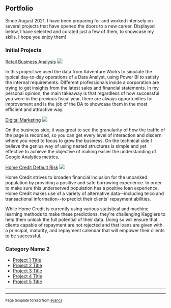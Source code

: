 ## Portfolio

Since August 2021, I have been preparing for and worked intensely on several projects that have opened the doors to a new career. Displayed below, I have selected and curated just a few of them, to showcase my skills. I hope you enjoy them!

### Initial Projects  

[Retail Business Analysis](/sample_page)
<img src="images/thumbnail_01.jpg?raw=true"/>

In this project we used the data from Adventure Works to simulate the typical day-to-day operations of a Data Analyst, using Power BI to satisfy the internal requirements. Different professionals inside a corporation are trying to get insights from the latest sales and financial statements.  In my personal opinion, the main takeaway is that regardless of how successful you were in the previous fiscal year, there are always opportunities for improvement and is the job of the DA to showcase them in the most efficient and attractive way.  

[Digital Marketing](/pdf/sample_presentation.pdf)
<img src="images/thumbnail_02.jpg?raw=true"/>

On the business side, it was great to see the granularity of how the traffic of the page is recorded, so you can get every level of interaction and discern where you need to focus to grow the business. On the technical side I believe the genius way of using nested structures is simple and yet effective to achieve the objective of making easier the understanding of Google Analytics metrics. 

[Home Credit Default Risk](http://example.com/)
<img src="images/dummy_thumbnail.jpg?raw=true"/>

Home Credit strives to broaden financial inclusion for the unbanked population by providing a positive and safe borrowing experience. In order to make sure this underserved population has a positive loan experience, Home Credit makes use of a variety of alternative data--including telco and transactional information--to predict their clients' repayment abilities.

While Home Credit is currently using various statistical and machine learning methods to make these predictions, they're challenging Kagglers to help them unlock the full potential of their data. Doing so will ensure that clients capable of repayment are not rejected and that loans are given with a principal, maturity, and repayment calendar that will empower their clients to be successful.

### Category Name 2

- [Project 1 Title](http://example.com/)
- [Project 2 Title](http://example.com/)
- [Project 3 Title](http://example.com/)
- [Project 4 Title](http://example.com/)
- [Project 5 Title](http://example.com/)

---




---
<p style="font-size:11px">Page template forked from <a href="https://github.com/evanca/quick-portfolio">evanca</a></p>
<!-- Remove above link if you don't want to attibute -->
